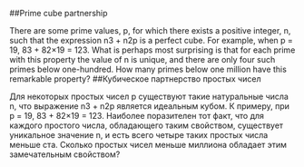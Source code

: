##Prime cube partnership

There are some prime values, p, for which there exists a positive integer, n, such that the expression n3 + n2p is a perfect cube.
For example, when p = 19, 83 + 82×19 = 123.
What is perhaps most surprising is that for each prime with this property the value of n is unique, and there are only four such primes below one-hundred.
How many primes below one million have this remarkable property?
##Кубическое партнерство простых чисел

Для некоторых простых чисел p существуют такие натуральные числа n, что выражение n3 + n2p является идеальным кубом.
К примеру, при p = 19, 83 + 82×19 = 123.
Наиболее поразителен тот факт, что для каждого простого числа, обладающего таким свойством, существует уникальное значение n, и есть всего четыре таких простых числа меньше ста.
Сколько простых чисел меньше миллиона обладает этим замечательным свойством?

